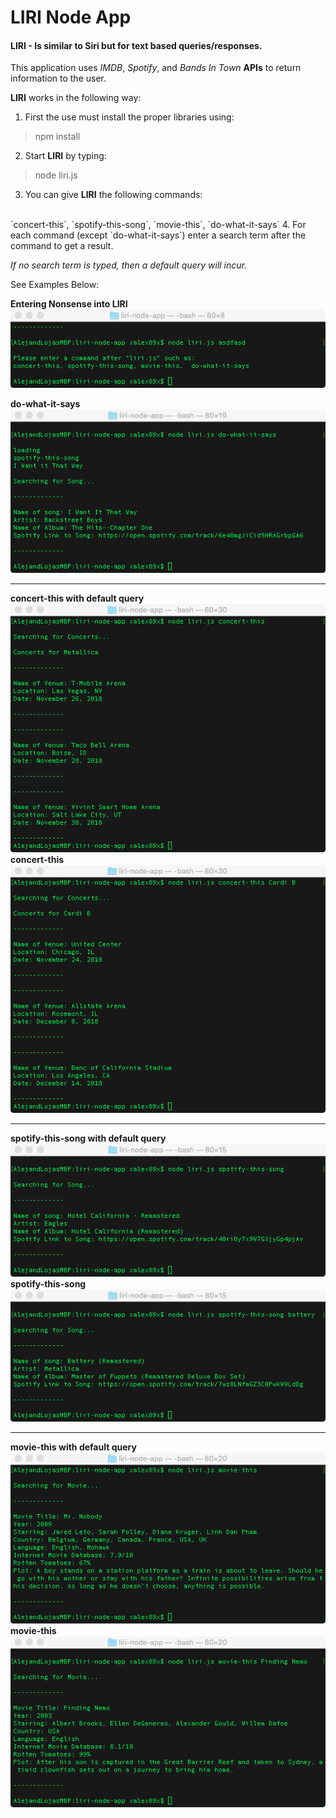 # LIRI Node App
#### LIRI - Is similar to Siri but for text based queries/responses.

This application uses *IMDB*, *Spotify*, and *Bands In Town* **APIs** to return information to the user.

**LIRI** works in the following way: 
1. First the use must install the proper libraries using:
>npm install

2. Start **LIRI** by typing:
>node liri.js

3. You can give **LIRI** the following commands: 
<br>
 `concert-this`, `spotify-this-song`, `movie-this`, `do-what-it-says`
 4. For each command (except `do-what-it-says`) enter a search term after the command to get a result.

*If no search term is typed, then a default query will incur.*

See Examples Below:

**Entering Nonsense into LIRI**
![Image of LIRI with random letters](images/liri-nonsense.png)

**do-what-it-says**
![Image of concert-this with default query](images/liri-dothis.png)

<hr>

**concert-this with default query**
![Image of concert-this with default query](images/liri-concertthis-default.png)
**concert-this**
![Image of concert-this](images/liri-concertthis.png)

<hr>

**spotify-this-song with default query**
![Image of spotify-this-song with default query](images/liri-spotifysong-default.png)
**spotify-this-song**
![Image of spotify-this-song](images/liri-spotifysong.png)

<hr>

**movie-this with default query**
![Image of movie-this with default query](images/liri-moviethisdefault.png)
**movie-this**
![Image of movie-this](images/liri-moviethis.png)




